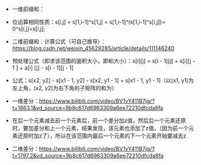 * 一维前缀和：
* 位运算相同性质：s[i,j] = s[1,i-1]^s[1,j] = s[1,i-1]^(s[1,i-1]^s[i,j])= 0^s[i,j]=s[i,j];


* 二维前缀和：计算公式（可自己推导）：https://blog.csdn.net/weixin_45629285/article/details/111146240
* 预处理公式（即求该范围的面积大小，即和大小）：s[i][j] = s[i - 1][j] + s[i][j - 1 ] + a[i] [j] - s[i - 1][j - 1]
* 公式：s[x2, y2] - s[x1 - 1, y2] - s[x2, y1 - 1] + s[x1 - 1, y1 - 1]（以(x1, y1)为左上角，(x2, y2)为右下角的子矩阵的和为）

* 一维差分：https://www.bilibili.com/video/BV1vY411B7jg/?t=1863.1&vd_source=9b8c617d6963309a6ee72210dfcda8fa
* 在后一个元素减去前一个元素后，前一个差分加z值，然后后一个元素还原时，要加差分和上一个元素，结果发现，该元素也添加了z值，（因为前一个元素还原时加z了），所以在该范围内最后一个元素的下一个元素开始要减去z

* 二维差分：https://www.bilibili.com/video/BV1vY411B7jg/?t=1797.2&vd_source=9b8c617d6963309a6ee72210dfcda8fa

